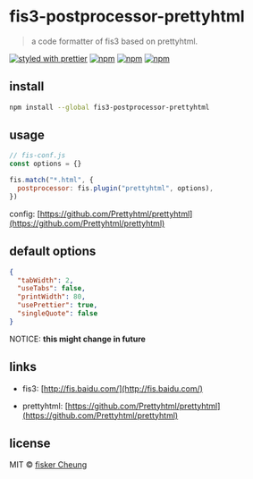 # fis3-postprocessor-prettyhtml

> a code formatter of fis3 based on prettyhtml.

[![styled with prettier](https://img.shields.io/badge/styled_with-prettier-ff69b4.svg?style=flat-square)](https://github.com/prettier/prettier)
[![npm](https://img.shields.io/npm/v/fis3-postprocessor-prettyhtml.svg?style=flat-square)](https://www.npmjs.com/package/fis3-postprocessor-prettyhtml)
[![npm](https://img.shields.io/npm/dt/fis3-postprocessor-prettyhtml.svg?style=flat-square)](https://www.npmjs.com/package/fis3-postprocessor-prettyhtml)
[![npm](https://img.shields.io/npm/dm/fis3-postprocessor-prettyhtml.svg?style=flat-square)](https://www.npmjs.com/package/fis3-postprocessor-prettyhtml)

## install

```sh
npm install --global fis3-postprocessor-prettyhtml
```

## usage

```js
// fis-conf.js
const options = {}

fis.match("*.html", {
  postprocessor: fis.plugin("prettyhtml", options),
})
```

config: [https://github.com/Prettyhtml/prettyhtml](https://github.com/Prettyhtml/prettyhtml)

## default options

```json
{
  "tabWidth": 2,
  "useTabs": false,
  "printWidth": 80,
  "usePrettier": true,
  "singleQuote": false
}
```

NOTICE: **this might change in future**

## links

- fis3: [http://fis.baidu.com/](http://fis.baidu.com/)

- prettyhtml: [https://github.com/Prettyhtml/prettyhtml](https://github.com/Prettyhtml/prettyhtml)

## license

MIT © [fisker Cheung](https://github.com/fisker)
